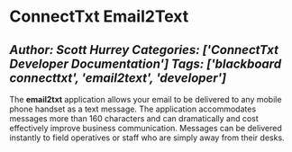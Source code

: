 # ConnectTxt Email2Text
*Author: Scott Hurrey*
*Categories: ['ConnectTxt Developer Documentation']*
*Tags: ['blackboard connecttxt', 'email2text', 'developer']*
---
The **email2txt** application allows your email to be delivered to any mobile
phone handset as a text message. The application accommodates messages more
than 160 characters and can dramatically and cost effectively improve business
communication. Messages can be delivered instantly to field operatives or
staff who are simply away from their desks.

